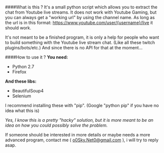 ####What is this ?
It's a small python script which allows you to extract the chat from Youtube live streams. 
It does not work with Youtube Gaming, but you can always get a "working url" by using the channel name. 
As long as the url is in this format: https://www.youtube.com/user/{username}/live it should work.

It's not meant to be a finished program, it is only a help for people who want to build something with the Youtube live stream chat. (Like all these twitch plugins/bots/etc.) And since there is no API for that at the moment...

####How to use it ?
**You need:**
- Python 2.7
- Firefox

**And these libs:**
- BeautifulSoup4
- Selenium

I recommend installing these with "pip". (Google "python pip" if you have no idea what this is)

*Yes, I know this is a pretty "hacky" solution, but it is more meant to be an idea on how you could possibly solve the problem.*

If someone should be interested in more details or maybe needs a more advanced program, contact me ( o0Sky.Net0@gmail.com ), i will try to reply asap.
